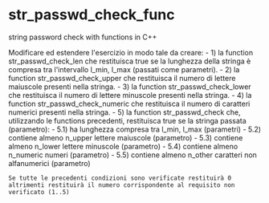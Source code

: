 # str_passwd_check_func
string password check with functions in C++

Modificare ed estendere l'esercizio in modo tale da creare:
	- 1) la function str_passwd_check_len che restituisca true se la lunghezza della stringa è compresa tra l'intervallo l_min, l_max (passati come parametri).
	- 2) la function str_passwd_check_upper che restituisca il numero di lettere maiuscole presenti nella stringa.
	- 3) la function str_passwd_check_lower che restituisca il numero di lettere minuscole presenti nella stringa.
	- 4) la function str_passwd_check_numeric che restituisca il numero di caratteri numerici presenti nella stringa.
	- 5) la function str_passwd_check che, utilizzando le functions precedenti, restituisca true se la stringa passata (parametro):
	- 5.1) ha lunghezza compresa tra l_min, l_max (parametri)
	- 5.2) contiene almeno n_upper lettere maiuscole (parametro)
	- 5.3) contiene almeno n_lower lettere minuscole (parametro)
	- 5.4) contiene almeno n_numeric numeri (parametro)
	- 5.5) contiene almeno n_other caratteri non alfanumerici (parametro)
	
	Se tutte le precedenti condizioni sono verificate restituirà 0 altrimenti restituirà il numero corrispondente al requisito non verificato (1..5)
